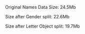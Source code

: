Original Names Data Size: 24.5Mb

Size after Gender split: 22.6Mb

Size after Letter Object split: 19.7Mb

